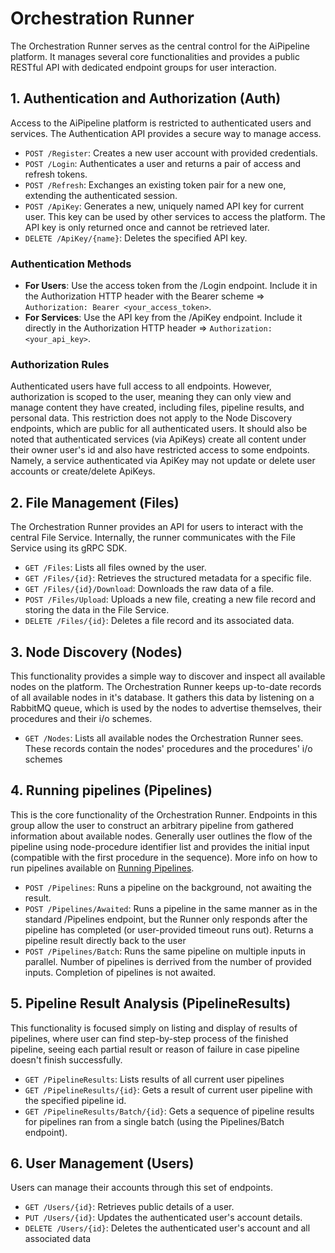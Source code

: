 # Orchestration Runner

The Orchestration Runner serves as the central control for the AiPipeline platform. It manages several core functionalities and provides a public RESTful API with dedicated endpoint groups for user interaction.

## 1. Authentication and Authorization (Auth)

Access to the AiPipeline platform is restricted to authenticated users and services. The Authentication API provides a secure way to manage access.

- `POST /Register`: Creates a new user account with provided credentials.
- `POST /Login`: Authenticates a user and returns a pair of access and refresh tokens.
- `POST /Refresh`: Exchanges an existing token pair for a new one, extending the authenticated session.
- `POST /ApiKey`: Generates a new, uniquely named API key for current user. This key can be used by other services to access the platform. The API key is only returned once and cannot be retrieved later.
- `DELETE /ApiKey/{name}`: Deletes the specified API key.

### Authentication Methods

- **For Users**: Use the access token from the /Login endpoint. Include it in the Authorization HTTP header with the Bearer scheme => `Authorization: Bearer <your_access_token>`.
- **For Services**: Use the API key from the /ApiKey endpoint. Include it directly in the Authorization HTTP header => `Authorization: <your_api_key>`.

### Authorization Rules

Authenticated users have full access to all endpoints. However, authorization is scoped to the user, meaning they can only view and manage content they have created, including files, pipeline results, and personal data. This restriction does not apply to the Node Discovery endpoints, which are public for all authenticated users. It should also be noted that authenticated services (via ApiKeys) create all content under their owner user's id and also have restricted access to some endpoints. Namely, a service authenticated via ApiKey may not update or delete user accounts or create/delete ApiKeys.

## 2. File Management (Files)

The Orchestration Runner provides an API for users to interact with the central File Service. Internally, the runner communicates with the File Service using its gRPC SDK.

- `GET /Files`: Lists all files owned by the user.
- `GET /Files/{id}`: Retrieves the structured metadata for a specific file.
- `GET /Files/{id}/Download`: Downloads the raw data of a file.
- `POST /Files/Upload`: Uploads a new file, creating a new file record and storing the data in the File Service.
- `DELETE /Files/{id}`: Deletes a file record and its associated data.

## 3. Node Discovery (Nodes)

This functionality provides a simple way to discover and inspect all available nodes on the platform. The Orchestration Runner keeps up-to-date records of all available nodes in it's database. It gathers this data by listening on a RabbitMQ queue, which is used by the nodes to advertise themselves, their procedures and their i/o schemes.

- `GET /Nodes`: Lists all available nodes the Orchestration Runner sees. These records contain the nodes' procedures and the procedures' i/o schemes

## 4. Running pipelines (Pipelines)

This is the core functionality of the Orchestration Runner. Endpoints in this group allow the user to construct an arbitrary pipeline from gathered information about available nodes. Generally user outlines the flow of the pipeline using node-procedure identifier list and provides the initial input (compatible with the first procedure in the sequence). More info on how to run pipelines available on [Running Pipelines](running-pipelines.md).

- `POST /Pipelines`: Runs a pipeline on the background, not awaiting the result.
- `POST /Pipelines/Awaited`: Runs a pipeline in the same manner as in the standard /Pipelines endpoint, but the Runner only responds after the pipeline has completed (or user-provided timeout runs out). Returns a pipeline result directly back to the user
- `POST /Pipelines/Batch`: Runs the same pipeline on multiple inputs in parallel. Number of pipelines is derrived from the number of provided inputs. Completion of pipelines is not awaited.

## 5. Pipeline Result Analysis (PipelineResults)

This functionality is focused simply on listing and display of results of pipelines, where user can find step-by-step process of the finished pipeline, seeing each partial result or reason of failure in case pipeline doesn't finish successfully.

- `GET /PipelineResults`: Lists results of all current user pipelines
- `GET /PipelineResults/{id}`: Gets a result of current user pipeline with the specified pipeline id.
- `GET /PipelineResults/Batch/{id}`: Gets a sequence of pipeline results for pipelines ran from a single batch (using the Pipelines/Batch endpoint).

## 6. User Management (Users)

Users can manage their accounts through this set of endpoints.

- `GET /Users/{id}`: Retrieves public details of a user.
- `PUT /Users/{id}`: Updates the authenticated user's account details.
- `DELETE /Users/{id}`: Deletes the authenticated user's account and all associated data

<!-- # Orchestration runner

As mentioned on previous pages, Orchestration Runner is the real brain of AiPipeline platform. It manages several key functionality components of the system while providing a public API with endpoint groups for each of these components, so that users may use them. These functionalities are:

## 1. Authentication and Authorization (Auth)

Only an authenticated user/service may use the AiPipeline platform. For this purpose, Orchestration Runner API provides a group with following endpoints:

- **POST:Register** - User enter their new credentials to register to the platform.
- **POST:Login** - User enters their credentials and receive an Access/Refresh token pair.
- **POST:Refresh** - By providing an access/refresh token pair back to the server using this endpoint, user will get a fresh pair of these tokens back, thus prolonging their authenticated period.
- **POST:ApiKey** - User creates and gets a new ApiKey with a unique non-empty name with optional expiration. This ApiKey may then be used by other services to access the AiPipeline platform. The ApiKey can't be accessed outside of response to this request.
- **DELETE:ApiKey/{name}**: User deletes their api key with the respective name.

### How to authenticate

- **Users**: Insert the access token received from Login endoint into the Authorization HTTP Header preceded by 'Bearer '. Example: 'Bearer eyJhbGciO.....s'.
- **Services**: Insert the ApiKey received from ApiKey endpoint directly into the Authorization HTTP header. Example: '=ImF1ZCI6ImFpLXBpcGVsaW5lLmNvbSJ..'.

### How is authorization configured

Every authenticated user may use all the provided endpoints. With exception of Nodes endpoints, users are only authorized to see and manage content generated by them. That includes uploaded files, pipeline results, user-data and more.

## 2. File Management (Files)

Orchestration Runner provides an API to communicate with the central file service. Through this endpoint group, users may upload new files, or display, download and delete files created by them or pipelines initiated by them. Internally Runner just uses FileService's gRPC sdk for communication. Available endpoints are:

- **GET:Files** - User lists all files available to them
- **GET:Files/{id}** - User accesses structured record of their file
- **GET:Files/{id}/Download** - User downloads their file's data
- **POST:Files/Upload** - User uploads a new file, creating a record and storing the file data
- **DELETE:Files/{id}** - User deletes their file record together with the file data

## 3. Node Discovery (Nodes)

This functionality provides just a single endpoint for listing all available nodes on the platform. The Orchestration Runner keeps up-to-date records of all available nodes in it's database. It gathers this data by listening on a RabbitMQ queue, which is used by the nodes to advertise themselves, their procedures and their i/o shemes. Available endpoints:

- **GET:Nodes** - User lists all available nodes the Orchestration Runner sees. These records contain the nodes' procedures and the procedure's i/o schemes

## 4. Running pipelines (Pipelines)

This is the core functionality of the Orchestration Runner. Endpoints in this group allow the user to construct an arbitrary pipeline from gathered information about available nodes. Generally user outlines the flow of the pipeline using node-procedure identifier list and provides the initial input (compatible with the first procedure in the sequence). More info on how to run pipelines available on [Running Pipelines](running-pipelines.md) Available endpoints:

- **POST:Pipelines** - User runs a pipeline on the background, not awaiting the result.
- **POST:Pipelines/Awaited** - User runs a pipeline in the same manner as in the standard /Pipelines endpoint, but the Runner only responds after the pipeline has completed (or user-provided timeout runs out). Returns a pipeline result directly back to the user
- **POST:Pipelines/Batch** - User runs the same pipeline on multiple inputs in parallel. Number of pipelines is derrived from the number of provided inputs. Completion of pipelines is not awaited.

## 5. Pipeline Result Analysis (PipelineResults)

This functionality is focused simply on listing and display of results of pipelines, where user can find step-by-step process of the finished pipeline, seeing each partial result or reason of failure in case pipeline doesn't finish successfully. Available endpoints:

- **GET:PipelineResults** - User lists results of all their pipelines
- **GET:PipelineResults/{id}** - User gets a result of their pipeline with the specified pipeline id.
- **GET:PipelineResults/Batch/{id}** - User gets a sequence of pipeline results from pipelines ran from a single batch (using the Pipelines/Batch endpoint).

## 6. User management (Users)

Orchestration Runner also provides a simple functionality where users may manage their accounts. Available endpoints:

- **GET:Users/{id}** - User displays public details of user with given id.
- **PUT:Users/{id}** - User updates their own account detail.
- **DELETE:Users/{id}** - User deletes their own account and all data linked to it. -->
